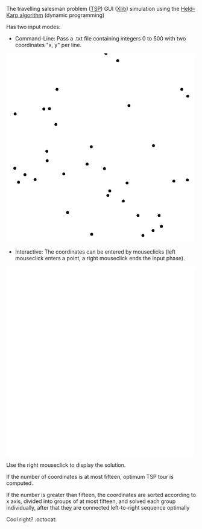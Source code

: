 The travelling salesman problem ([TSP](https://en.wikipedia.org/wiki/Travelling_salesman_problem)) GUI ([Xlib](https://en.wikipedia.org/wiki/Xlib)) simulation using the [Held–Karp algorithm](https://en.wikipedia.org/wiki/Held%E2%80%93Karp_algorithm) (dynamic programming)

Has two input modes:
* Command-Line: Pass a .txt file containing integers 0 to 500
with two coordinates "x, y" per line.

![alt text](https://github.com/NikaTsanka/tsp-held-karp/blob/master/demo-cmd.gif "Mode: Command-Line")

* Interactive: The coordinates can be entered by mouseclicks (left mouseclick enters a point, a right mouseclick ends the input phase).

![alt text](https://github.com/NikaTsanka/tsp-held-karp/blob/master/demo-interactive.gif "Mode: Interactive")

Use the right mouseclick to display the solution.

If the number of coordinates is at most fifteen, optimum TSP tour is computed.

If the number is greater than fifteen, the coordinates are sorted according to x axis, divided into groups of at most fifteen,
 and solved each group individually, after that they are connected left-to-right sequence optimally
 
Cool right? :octocat: 


